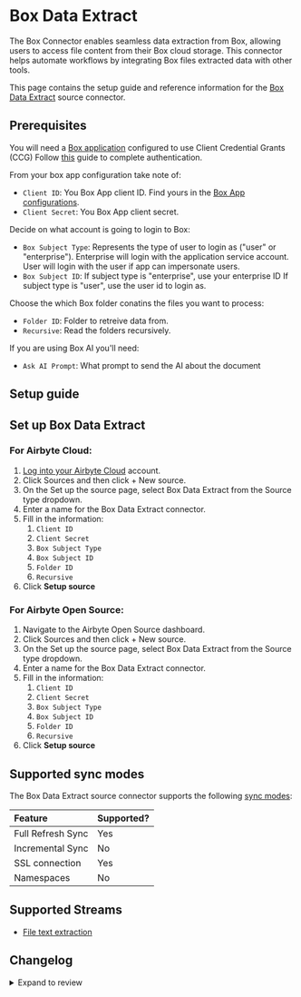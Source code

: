 # Box Data Extract
The Box Connector enables seamless data extraction from Box, allowing users to access file content from their Box cloud storage. This connector helps automate workflows by integrating Box files extracted data with other tools.

<HideInUI>

This page contains the setup guide and reference information for the [Box Data Extract](https://developer.box.com/) source connector.

</HideInUI>

## Prerequisites

You will need a [Box application](https://app.box.com/developers/console) configured to use Client Credential Grants (CCG)
Follow [this](https://developer.box.com/guides/authentication/client-credentials/) guide to complete authentication.

From your box app configuration take note of:
- `Client ID`: You Box App client ID. Find yours in the [Box App configurations](https://app.box.com/developers/console).
- `Client Secret`: You Box App client secret.

Decide on what account is going to login to Box:
- `Box Subject Type`: Represents the type of user to login as ("user" or "enterprise"). Enterprise will login with the application service account. User will login with the user if app can impersonate users.
- `Box Subject ID`: If subject type is "enterprise", use your enterprise ID If subject type is "user", use the user id to login as.

Choose the which Box folder conatins the files you want to process:
- `Folder ID`: Folder to retreive data from.
- `Recursive`: Read the folders recursively.

If you are using Box AI you'll need:
- `Ask AI Prompt`: What prompt to send the AI about the document

## Setup guide

## Set up Box Data Extract


### For Airbyte Cloud:

1. [Log into your Airbyte Cloud](https://cloud.airbyte.com/workspaces) account.
2. Click Sources and then click + New source.
3. On the Set up the source page, select Box Data Extract from the Source type dropdown.
4. Enter a name for the Box Data Extract connector.
5. Fill in the information:
    1. `Client ID`
    2. `Client Secret`
    3. `Box Subject Type`
    4. `Box Subject ID`
    5. `Folder ID`
    6. `Recursive`
6. Click **Setup source**



### For Airbyte Open Source:

1. Navigate to the Airbyte Open Source dashboard.
2. Click Sources and then click + New source.
3. On the Set up the source page, select Box Data Extract from the Source type dropdown.
4. Enter a name for the Box Data Extract connector.
5. Fill in the information:
    1. `Client ID`
    2. `Client Secret`
    3. `Box Subject Type`
    4. `Box Subject ID`
    5. `Folder ID`
    6. `Recursive`
6. Click **Setup source**


## Supported sync modes

The Box Data Extract source connector supports the following [sync modes](https://docs.airbyte.com/cloud/core-concepts/#connection-sync-modes):

| Feature           | Supported? |
| :---------------- | :--------- |
| Full Refresh Sync | Yes        |
| Incremental Sync  | No         |
| SSL connection    | Yes        |
| Namespaces        | No         |

## Supported Streams

- [File text extraction](https://developer.box.com/guides/representations/text/)


## Changelog

<details>
  <summary>Expand to review</summary>

| Version          | Date              | Pull Request | Subject        |
|------------------|-------------------|--------------|----------------|
| 0.1.4 | 2024-10-24 | | Initial release by [@BoxDevRel](https://github.com/box-community/airbyte) |

</details>
